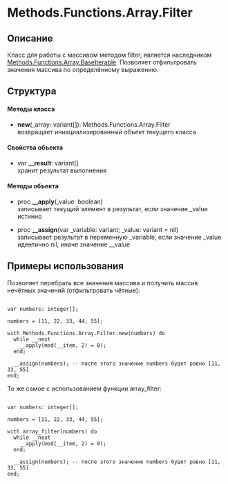 # Methods.Functions.Array.Filter


## Описание

Класс для работы с массивом методом filter, является наследником [Methods.Functions.Array.BaseIterable](/Docs/Methods/Functions/Array/base_iterable.md). Позволяет отфильтровать значения массива по определённому выражению.


## Структура

#### Методы класса


* **new**(\_array: variant[]): Methods.Functions.Array.Filter <br>
  возвращает иниациализированный объект текущего класса


#### Свойства объекта


* var **\__result**: variant[] <br>
  хранит результат выполнения


#### Методы объекта


* proc **\__apply**(\_value: boolean) <br>
  записывает текущий элемент в результат, если значение \_value истинно


* proc **\__assign**(var \_variable: variant; \_value: variant = nil) <br>
  записывает результат в переменную \_variable, если значение \_value идентично nil, иначе значение \__value


## Примеры использования

Позволяет перебрать все значения массива и получить массив нечётных значений (отфильтровать чётные):

```

var numbers: integer[];

numbers = [11, 22, 33, 44, 55];

with Methods.Functions.Array.Filter.new(numbers) do
  while __next
    __apply(mod(__item, 2) = 0);
  end;

  __assign(numbers); -- после этого значение numbers будет равно [11, 33, 55]
end;
```

То же самое с использованием функции array_filter:

```

var numbers: integer[];

numbers = [11, 22, 33, 44, 55];

with array_filter(numbers) do
  while __next
    __apply(mod(__item, 2) = 0);
  end;

  __assign(numbers); -- после этого значение numbers будет равно [11, 33, 55]
end;
```
